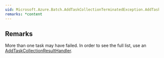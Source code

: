 ```yaml
---  
uid: Microsoft.Azure.Batch.AddTaskCollectionTerminatedException.AddTaskResult  
remarks: *content  
---  
```

  
## Remarks  
 More than one task may have failed. In order to see the full list, use an [AddTaskCollectionResultHandler](assetId:///T:Microsoft.Azure.Batch.AddTaskCollectionResultHandler?qualifyHint=False&autoUpgrade=True).